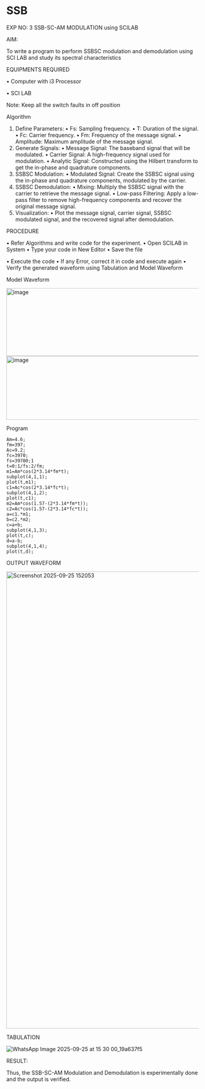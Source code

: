 # SSB

EXP NO: 3	SSB-SC-AM MODULATION using SCILAB

AIM:

To write a program to perform SSBSC modulation and demodulation using SCI LAB and study its spectral characteristics

EQUIPMENTS REQUIRED

•	Computer with i3 Processor

•	SCI LAB

Note: Keep all the switch faults in off position


Algorithm
1.	Define Parameters:
•	Fs: Sampling frequency.
•	T: Duration of the signal.
•	Fc: Carrier frequency.
•	Fm: Frequency of the message signal.
•	Amplitude: Maximum amplitude of the message signal.
2.	Generate Signals:
•	Message Signal: The baseband signal that will be modulated.
•	Carrier Signal: A high-frequency signal used for modulation.
•	Analytic Signal: Constructed using the Hilbert transform to get the in-phase and quadrature components.
3.	SSBSC Modulation:
•	Modulated Signal: Create the SSBSC signal using the in-phase and quadrature components, modulated by the carrier.
4.	SSBSC Demodulation:
•	Mixing: Multiply the SSBSC signal with the carrier to retrieve the message signal.
•	Low-pass Filtering: Apply a low-pass filter to remove high-frequency components and recover the original message signal.
5.	Visualization:
•	Plot the message signal, carrier signal, SSBSC modulated signal, and the recovered signal after demodulation.


PROCEDURE

•	Refer Algorithms and write code for the experiment.
•	Open SCILAB in System
•	Type your code in New Editor
•	Save the file
 
•	Execute the code
•	If any Error, correct it in code and execute again
•	Verify the generated waveform using Tabulation and Model Waveform

Model Waveform

<img width="704" height="178" alt="image" src="https://github.com/user-attachments/assets/32ee29b3-0d95-4192-9762-972d50c05c90" />
<img width="706" height="167" alt="image" src="https://github.com/user-attachments/assets/bff0d8fd-d679-444e-af37-0b34585853c1" />

Program

    Am=4.6;
    fm=397;
    Ac=9.2;
    fc=3970;
    fs=39700;1
    t=0:1/fs:2/fm;
    m1=Am*cos(2*3.14*fm*t);
    subplot(4,1,1);
    plot(t,m1);
    c1=Ac*cos(2*3.14*fc*t);
    subplot(4,1,2);
    plot(t,c1);
    m2=Am*cos(1.57-(2*3.14*fm*t));
    c2=Ac*cos(1.57-(2*3.14*fc*t));
    a=c1.*m1;
    b=c2.*m2;
    c=a+b;
    subplot(4,1,3);
    plot(t,c);
    d=a-b;
    subplot(4,1,4);
    plot(t,d);

OUTPUT WAVEFORM

<img width="1919" height="1199" alt="Screenshot 2025-09-25 152053" src="https://github.com/user-attachments/assets/fe8244d4-c178-4fd5-a657-99f9eacf6425" />

TABULATION

![WhatsApp Image 2025-09-25 at 15 30 00_19a637f5](https://github.com/user-attachments/assets/757eb7bd-e39a-44a0-b905-a314b581ab00)

RESULT:

Thus, the SSB-SC-AM Modulation and Demodulation is experimentally done and the output is verified.





